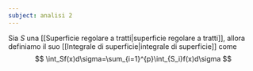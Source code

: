 ```yaml
---
subject: analisi 2
---
```

Sia $S$ una [[Superficie regolare a tratti|superficie regolare a tratti]], allora definiamo il suo [[Integrale di superficie|integrale di superficie]] come 
$$
\int_Sf(x)d\sigma=\sum_{i=1}^{p}\int_{S_i}f(x)d\sigma
$$
